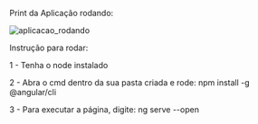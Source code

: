 Print da Aplicação rodando:

![aplicacao_rodando](https://github.com/FIAP-2024-3SIS/cp02-94965-murilo-de-jesus-gomes-rocha/assets/159389267/7d00d345-b938-4af8-853b-a366898a1bd2)

Instrução para rodar:

1 - Tenha o node instalado

2 - Abra o cmd dentro da sua pasta criada e rode: npm install -g @angular/cli

3 - Para executar a página, digite: ng serve --open
